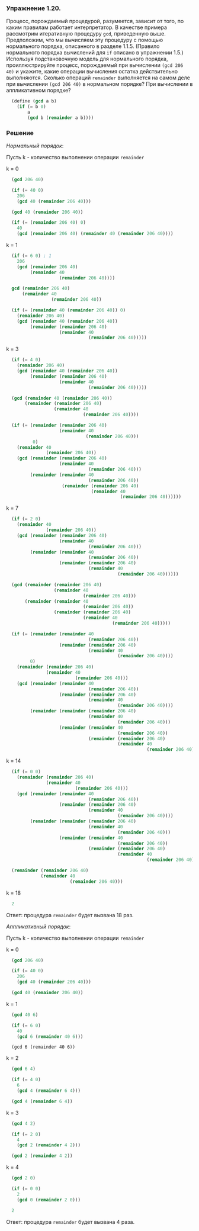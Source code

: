 ### Упражнение 1.20.

Процесс, порождаемый процедурой, разумеется, зависит от того, по каким правилам работает интерпретатор. В качестве примера рассмотрим итеративную процедуру `gcd`, приведенную выше. Предположим, что мы вычисляем эту процедуру с помощью нормального порядка, описанного в разделе 1.1.5. (Правило нормального порядка вычислений для `if` описано в упражнении 1.5.) Используя подстановочную модель для нормального порядка, проиллюстрируйте процесс, порождаемый при вычислении `(gcd 206 40)` и укажите, какие операции вычисления остатка действительно выполняются. Сколько операций `remainder` выполняется на самом деле при вычислении `(gcd 206 40)` в нормальном порядке? При вычислении в аппликативном порядке?

```scheme
  (define (gcd a b)
    (if (= b 0)
        a
        (gcd b (remainder a b))))
```

### Решение

*Нормальный порядок*:

Пусть k - количество выполнении операции `remainder`

k = 0

```scheme
  (gcd 206 40)
```  

```scheme
  (if (= 40 0) 
    206 
    (gcd 40 (remainder 206 40)))
```

```scheme
  (gcd 40 (remainder 206 40))
```

```scheme
  (if (= (remainder 206 40) 0)
    40 
    (gcd (remainder 206 40) (remainder 40 (remainder 206 40))))
```

k = 1

```scheme
  (if (= 6 0) ; 1
    206 
    (gcd (remainder 206 40)
         (remainder 40
                    (remainder 206 40))))
```

```scheme
  gcd (remainder 206 40)
      (remainder 40
                 (remainder 206 40))
```

```scheme
  (if (= (remainder 40 (remainder 206 40)) 0)
    (remainder 206 40)
    (gcd (remainder 40 (remainder 206 40))
         (remainder (remainder 206 40)
                    (remainder 40
                               (remainder 206 40)))))
```

k = 3

```scheme
  (if (= 4 0)
    (remainder 206 40)
    (gcd (remainder 40 (remainder 206 40))
         (remainder (remainder 206 40)
                    (remainder 40
                               (remainder 206 40)))))
```

```scheme
  (gcd (remainder 40 (remainder 206 40))
       (remainder (remainder 206 40)
                  (remainder 40
                             (remainder 206 40))))
```

```scheme
  (if (= (remainder (remainder 206 40)
                    (remainder 40
                              (remainder 206 40)))
          0)
    (remainder 40
               (remainder 206 40))
    (gcd (remainder (remainder 206 40)
                    (remainder 40
                               (remainder 206 40)))
         (remainder (remainder 40
                               (remainder 206 40))
                     (remainder (remainder 206 40)
                                (remainder 40
                                           (remainder 206 40))))))
```

k = 7

```scheme
  (if (= 2 0)
    (remainder 40
               (remainder 206 40))
    (gcd (remainder (remainder 206 40)
                    (remainder 40
                               (remainder 206 40)))
         (remainder (remainder 40
                               (remainder 206 40))
                    (remainder (remainder 206 40)
                               (remainder 40
                                          (remainder 206 40))))))
```

```scheme
  (gcd (remainder (remainder 206 40)
                  (remainder 40
                             (remainder 206 40)))
       (remainder (remainder 40
                             (remainder 206 40))
                  (remainder (remainder 206 40)
                             (remainder 40
                                        (remainder 206 40)))))
```

```scheme
  (if (= (remainder (remainder 40
                               (remainder 206 40))
                    (remainder (remainder 206 40)
                               (remainder 40
                                          (remainder 206 40))))
         0)
    (remainder (remainder 206 40)
               (remainder 40
                          (remainder 206 40)))
    (gcd (remainder (remainder 40
                               (remainder 206 40))
                    (remainder (remainder 206 40)
                               (remainder 40
                                          (remainder 206 40))))
         (remainder (remainder (remainder 206 40)
                               (remainder 40
                                          (remainder 206 40)))
                    (remainder (remainder 40
                                          (remainder 206 40))
                               (remainder (remainder 206 40)
                                          (remainder 40
                                                     (remainder 206 40)))))))
```

k = 14

```scheme
  (if (= 0 0)
    (remainder (remainder 206 40)
               (remainder 40
                          (remainder 206 40)))
    (gcd (remainder (remainder 40
                               (remainder 206 40))
                    (remainder (remainder 206 40)
                               (remainder 40
                                          (remainder 206 40))))
         (remainder (remainder (remainder 206 40)
                               (remainder 40
                                          (remainder 206 40)))
                    (remainder (remainder 40
                                          (remainder 206 40))
                               (remainder (remainder 206 40)
                                          (remainder 40
                                                     (remainder 206 40)))))))
```

```scheme
  (remainder (remainder 206 40)
             (remainder 40
                        (remainder 206 40)))
```

k = 18

```scheme
  2
```

Ответ: процедура `remainder` будет вызвана 18 раз.

*Аппликативный порядок*:

Пусть k - количество выполнении операции `remainder`

k = 0

```scheme
  (gcd 206 40)
```

```scheme
  (if (= 40 0)
    206
    (gcd 40 (remainder 206 40)))
```

```scheme
  (gcd 40 (remainder 206 40))
```

k = 1

```scheme
  (gcd 40 6)
```

```scheme
  (if (= 6 0)
    40
    (gcd 6 (remainder 40 6)))
```

```
  (gcd 6 (remainder 40 6))
```

k = 2

```scheme
  (gcd 6 4)
```

```scheme
  (if (= 4 0)
    6
    (gcd 4 (remainder 6 4)))
```

```scheme
  (gcd 4 (remainder 6 4))
```

k = 3

```scheme
  (gcd 4 2)
```

```scheme
  (if (= 2 0)
    4
    (gcd 2 (remainder 4 2)))
```

```scheme
  (gcd 2 (remainder 4 2))
```

k = 4

```scheme
  (gcd 2 0)
```

```scheme
  (if (= 0 0)
    2
    (gcd 0 (remainder 2 0)))
```

```scheme
  2
```

Ответ: процедура `remainder` будет вызвана 4 раза.
